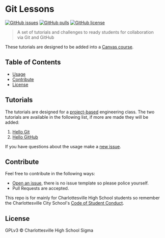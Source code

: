 # Git Lessons

[![GitHub issues](https://img.shields.io/github/issues/chssigma/git-lessons.svg?longCache=true&style=flat-square)](https://github.com/chssigma/git-lessons/issues)
[![GitHub pulls](https://img.shields.io/github/issues-pr/chssigma/git-lessons.svg?longCache=true&style=flat-square)](https://github.com/chssigma/git-lessons/pulls)
[![GitHub license](https://img.shields.io/github/license/chssigma/git-lessons.svg?longCache=true&style=flat-square)](https://github.com/chssigma/git-lessons/blob/master/LICENSE)

>A set of tutorials and challenges to ready students for collaboration via Git and GitHub

These tutorials are designed to be added into a [Canvas course](https://www.canvaslms.com/).

## Table of Contents

* [Usage](#usage)
* [Contribute](#contribute)
* [License](#license)

## Tutorials

The tutorials are designed for a [project-based](https://www.bie.org/about/what_pbl) engineering class. The two tutorials are available in the following list, if more are made they will be added:

1. [Hello Git](engineering/1_hello_git.md)
2. [Hello GitHub](engineering/2_hello_github.md)

If you have questions about the usage make a [new issue](https://github.com/chssigma/git-lessons/issues).

## Contribute

Feel free to contribute in the following ways:

* [Open an issue](https://github.com/chssigma/gitlessons/issues/new), there is no issue template so please police yourself.
* Pull Requests are accepted.

This repo is for mainly for Charlottesville High School students so remember the Charlottesville City School's [Code of Student Conduct](http://charlottesvilleschools.org/conduct).

## License

GPLv3 © Charlottesville High School Sigma
